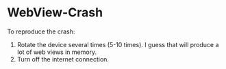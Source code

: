 # WebView-Crash
To reproduce the crash:
1. Rotate the device several times (5-10 times). I guess that will produce a lot of web views in memory.
2. Turn off the internet connection.
